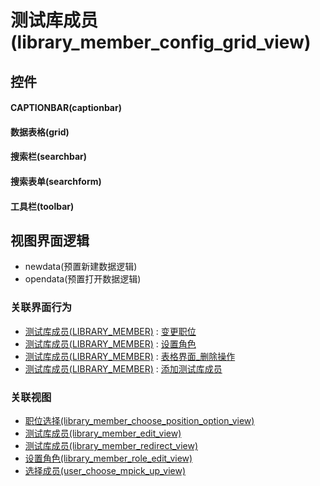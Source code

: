 # 测试库成员(library_member_config_grid_view)  <!-- {docsify-ignore-all} -->



## 控件
#### CAPTIONBAR(captionbar)
#### 数据表格(grid)
#### 搜索栏(searchbar)
#### 搜索表单(searchform)
#### 工具栏(toolbar)

## 视图界面逻辑
  * newdata(预置新建数据逻辑)
  * opendata(预置打开数据逻辑)


### 关联界面行为
  * [测试库成员(LIBRARY_MEMBER)](module/TestMgmt/library_member) : [变更职位](module/TestMgmt/library_member#界面行为)
  * [测试库成员(LIBRARY_MEMBER)](module/TestMgmt/library_member) : [设置角色](module/TestMgmt/library_member#界面行为)
  * [测试库成员(LIBRARY_MEMBER)](module/TestMgmt/library_member) : [表格界面_删除操作](module/TestMgmt/library_member#界面行为)
  * [测试库成员(LIBRARY_MEMBER)](module/TestMgmt/library_member) : [添加测试库成员](module/TestMgmt/library_member#界面行为)

### 关联视图
  * [职位选择(library_member_choose_position_option_view)](app/view/library_member_choose_position_option_view)
  * [测试库成员(library_member_edit_view)](app/view/library_member_edit_view)
  * [测试库成员(library_member_redirect_view)](app/view/library_member_redirect_view)
  * [设置角色(library_member_role_edit_view)](app/view/library_member_role_edit_view)
  * [选择成员(user_choose_mpick_up_view)](app/view/user_choose_mpick_up_view)

<script>
 const { createApp } = Vue
  createApp({
    data() {
      return {

      }
    }
  }).use(ElementPlus).mount('#app')
</script>
